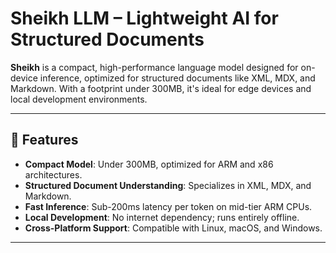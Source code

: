 #  Sheikh LLM – Lightweight AI for Structured Documents

**Sheikh** is a compact, high-performance language model designed for on-device inference, optimized for structured documents like XML, MDX, and Markdown. With a footprint under 300MB, it's ideal for edge devices and local development environments.

---

## 🔧 Features

- **Compact Model**: Under 300MB, optimized for ARM and x86 architectures.
- **Structured Document Understanding**: Specializes in XML, MDX, and Markdown.
- **Fast Inference**: Sub-200ms latency per token on mid-tier ARM CPUs.
- **Local Development**: No internet dependency; runs entirely offline.
- **Cross-Platform Support**: Compatible with Linux, macOS, and Windows.

---
